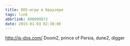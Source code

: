 ```yaml
---
title: DOS-игры в браузере
tags: link
abbrlink: 608999973
date: 2015-01-03 02:30:00
---
```

http://js-dos.com/ 
Doom2, prince of Persia, dune2, digger
